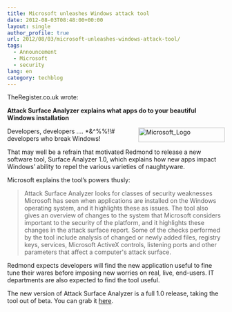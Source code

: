 ```yaml
---
title: Microsoft unleashes Windows attack tool
date: 2012-08-03T08:48:00+00:00
layout: single
author_profile: true
url: 2012/08/03/microsoft-unleashes-windows-attack-tool/
tags:
  - Announcement
  - Microsoft
  - security
lang: en
category: techblog
---
```

TheRegister.co.uk wrote: 

**Attack Surface Analyzer explains what apps do to your beautiful Windows installation** 

<a href="http://lh5.ggpht.com/-64E9pqTXNWI/UBuJZs836OI/AAAAAAAAG1c/r--4tl4zuhA/s1600-h/Microsoft_Logo%25255B2%25255D.png" target="_blank"><img title="Microsoft_Logo" border="0" alt="Microsoft_Logo" align="right" src="http://lh3.ggpht.com/-qwRgg8oNmPg/UBuJbGGfJOI/AAAAAAAAG1k/NCj1WHctelE/Microsoft_Logo_thumb.png?imgmax=800" width="200" height="34" /></a>Developers, developers …. *&^%%!!# developers who break Windows! 

That may well be a refrain that motivated Redmond to release a new software tool, Surface Analyzer 1.0, which explains how new apps impact Windows’ ability to repel the various varieties of naughtyware. 

Microsoft explains the tool’s powers thusly: 

> Attack Surface Analyzer looks for classes of security weaknesses Microsoft has seen when applications are installed on the Windows operating system, and it highlights these as issues. The tool also gives an overview of changes to the system that Microsoft considers important to the security of the platform, and it highlights these changes in the attack surface report. Some of the checks performed by the tool include analysis of changed or newly added files, registry keys, services, Microsoft ActiveX controls, listening ports and other parameters that affect a computer's attack surface.

Redmond expects developers will find the new application useful to fine tune their wares before imposing new worries on real, live, end-users. IT departments are also expected to find the tool useful. 

The new version of Attack Surface Analyzer is a full 1.0 release, taking the tool out of beta. You can grab it [here](http://blogs.msdn.com/b/sdl/archive/2012/08/02/attack-surface-analyzer-1-0-released.aspx).